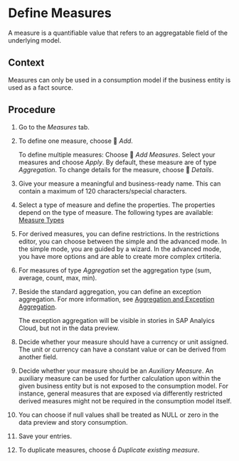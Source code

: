 <!-- loio903acb8d378d4984af8ad4f694d56529 -->

<link rel="stylesheet" type="text/css" href="../css/sap-icons.css"/>

# Define Measures

A measure is a quantifiable value that refers to an aggregatable field of the underlying model.



## Context

Measures can only be used in a consumption model if the business entity is used as a fact source.



## Procedure

1.  Go to the *Measures* tab.

2.  To define one measure, choose <span class="FPA-icons"></span> *Add*.

    To define multiple measures: Choose <span class="FPA-icons"></span> *Add Measures*. Select your measures and choose *Apply*. By default, these measure are of type *Aggregation*. To change details for the measure, choose <span class="FPA-icons"></span> *Details*.

3.  Give your measure a meaningful and business-ready name. This can contain a maximum of 120 characters/special characters.

4.  Select a type of measure and define the properties. The properties depend on the type of measure. The following types are available: [Measure Types](measure-types-f37eaaf.md)

5.  For derived measures, you can define restrictions. In the restrictions editor, you can choose between the simple and the advanced mode. In the simple mode, you are guided by a wizard. In the advanced mode, you have more options and are able to create more complex crtiteria.

6.  For measures of type *Aggregation* set the aggregation type \(sum, average, count, max, min\).

7.  Beside the standard aggregation, you can define an exception aggregation. For more information, see [Aggregation and Exception Aggregation](aggregation-and-exception-aggregation-7696e25.md).

    The exception aggregation will be visible in stories in SAP Analyics Cloud, but not in the data preview.

8.  Decide whether your measure should have a currency or unit assigned. The unit or currency can have a constant value or can be derived from another field.

9.  Decide whether your measure should be an *Auxiliary Measure*. An auxiliary measure can be used for further calculation upon within the given business entity but is not exposed to the consumption model. For instance, general measures that are exposed via differently restricted derived measures might not be required in the consumption model itself.

10. You can choose if null values shall be treated as NULL or zero in the data preview and story consumption.

11. Save your entries.

12. To duplicate measures, choose <span class="SAP-icons"></span> *Duplicate existing measure*.


